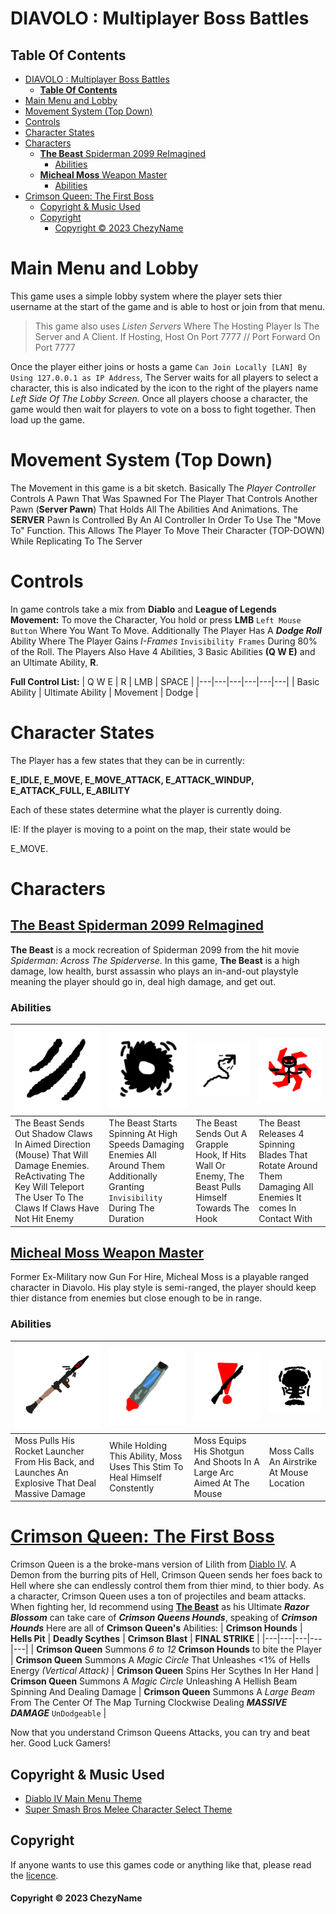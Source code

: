 
# DIAVOLO : Multiplayer Boss Battles
## **Table Of Contents**
- [DIAVOLO : Multiplayer Boss Battles](#diavolo--multiplayer-boss-battles)
  - [**Table Of Contents**](#table-of-contents)
- [Main Menu and Lobby](#main-menu-and-lobby)
- [Movement System (Top Down)](#movement-system-top-down)
- [Controls](#controls)
- [Character States](#character-states)
- [Characters](#characters)
  - [**The Beast** Spiderman 2099 ReImagined](#the-beast-spiderman-2099-reimagined)
    - [Abilities](#abilities)
  - [**Micheal Moss**  Weapon Master](#micheal-moss--weapon-master)
    - [Abilities](#abilities-1)
- [Crimson Queen: The First Boss](#crimson-queen-the-first-boss)
  - [Copyright \& Music Used](#copyright--music-used)
  - [Copyright](#copyright)
      - [Copyright © 2023 ChezyName](#copyright--2023-chezyname)

# Main Menu and Lobby
This game uses a simple lobby system where the player sets thier username at the start of the game and is able to host or join from that menu.
> This game also uses *Listen Servers* Where The Hosting Player Is The Server and A Client. If Hosting, Host On Port 7777 // Port Forward On Port 7777

Once the player either joins or hosts a game `Can Join Locally [LAN] By Using 127.0.0.1 as IP Address`, The Server waits for all players to select a character, this is also indicated by the icon to the right of the players name *Left Side Of The Lobby Screen.* Once all players choose a character, the game would then wait for players to vote on a boss to fight together. Then load up the game.
  

# Movement System (Top Down)

The Movement in this game is a bit sketch. Basically The *Player Controller* Controls A Pawn That Was Spawned For The Player That Controls Another Pawn (**Server Pawn**) That Holds All The Abilities And Animations. The **SERVER** Pawn Is Controlled By An AI Controller In Order To Use The "Move To" Function. This Allows The Player To Move Their Character (TOP-DOWN) While Replicating To The Server

# Controls
In game controls take a mix from **Diablo** and **League of Legends**
**Movement:** To move the Character, You hold or press **LMB** `Left Mouse Button` Where You Want To Move.
Additionally The Player Has A ***Dodge Roll*** Ability Where The Player Gains *I-Frames* `Invisibility Frames` During 80% of the Roll.
The Players Also Have 4 Abilities, 3 Basic Abilities **(Q W E)** and an Ultimate Ability, **R**.

**Full Control List:**
| Q  W  E  | R | LMB | SPACE |
|---|---|---|---|---|---|
| Basic Ability | Ultimate Ability | Movement | Dodge |

  

# Character States

The Player has a few states that they can be in currently:

**E_IDLE, E_MOVE, E_MOVE_ATTACK, E_ATTACK_WINDUP,
E_ATTACK_FULL, E_ABILITY**

  

Each of these states determine what the player is currently doing.

IE: If the player is moving to a point on the map, their state would be

E_MOVE.

  

# Characters

  

## [**The Beast** Spiderman 2099 ReImagined](https://github.com/ChezyName/DIAVOLO/wiki/The-Beast-%5BCHAR%5D)

**The Beast** is a mock recreation of Spiderman 2099 from the hit movie *Spiderman: Across The Spiderverse*. In this game, **The Beast** is a high damage, low health, burst assassin who plays an in-and-out playstyle meaning the player should go in, deal high damage, and get out.

### Abilities
|![Shadow Claws](https://raw.githubusercontent.com/ChezyName/DIAVOLO/main/GitImages/2099_Q.png)|![Demonic Spin](https://raw.githubusercontent.com/ChezyName/DIAVOLO/main/GitImages/2099_W.png)|![Grapple](https://raw.githubusercontent.com/ChezyName/DIAVOLO/main/GitImages/2099_E.png)|![True Power](https://raw.githubusercontent.com/ChezyName/DIAVOLO/main/GitImages/2099_R.png)|
|---|---|---|---|
|The Beast Sends Out Shadow Claws In Aimed Direction (Mouse) That Will Damage Enemies. ReActivating The Key Will Teleport The User To The Claws If Claws Have Not Hit Enemy|The Beast Starts Spinning At High Speeds Damaging Enemies All Around Them Additionally Granting `Invisibility` During The Duration|The Beast Sends Out A Grapple Hook, If Hits Wall Or Enemy, The Beast Pulls Himself Towards The Hook|The Beast Releases 4 Spinning Blades That Rotate Around Them Damaging All Enemies It comes In Contact With|

## [**Micheal Moss**  Weapon Master](https://github.com/ChezyName/DIAVOLO/wiki/Micheal-Moss-%5BCHAR%5D)
Former Ex-Military now Gun For Hire, Micheal Moss is a playable ranged character in Diavolo. His play style is semi-ranged, the player should keep thier distance from enemies but close enough to be in range.

### Abilities
|![Rocket-Propelled Grenade](https://raw.githubusercontent.com/ChezyName/DIAVOLO/main/GitImages/Moss_Q.png)|![Combat Stim](https://raw.githubusercontent.com/ChezyName/DIAVOLO/main/GitImages/Moss_W.png)|![Combat Shotty](https://raw.githubusercontent.com/ChezyName/DIAVOLO/main/GitImages/Moss_E.png)|![Air Strike](https://raw.githubusercontent.com/ChezyName/DIAVOLO/main/GitImages/Moss_R.png)|
|---|---|---|---|
|Moss Pulls His Rocket Launcher From His Back, and Launches An Explosive That Deal Massive Damage|While Holding This Ability, Moss Uses This Stim To Heal Himself Constently|Moss Equips His Shotgun And Shoots In A Large Arc Aimed At The Mouse|Moss Calls An Airstrike At Mouse Location |

# [Crimson Queen: The First Boss](https://github.com/ChezyName/DIAVOLO/wiki/Crimson-Queen-%5BBOSS%5D)
Crimson Queen is a the broke-mans version of Lilith from [Diablo IV](https://diablo4.blizzard.com/en-us/). A Demon from the burring pits of Hell, Crimson Queen sends her foes back to Hell where she can endlessly control them from thier mind, to thier body.
As a character, Crimson Queen uses a ton of projectiles and beam attacks. When fighting her, Id recommend using [**The Beast**](#the-beast-spiderman-2099-reimagined) as his Ultimate ***Razor Blossom*** can take care of ***Crimson Queens Hounds***, speaking of ***Crimson Hounds*** Here are all of **Crimson Queen's** Abilities:
| **Crimson Hounds** |  **Hells Pit** |  **Deadly Scythes** |  **Crimson Blast** |  **FINAL STRIKE** |
|---|---|---|---|---|
| **Crimson Queen** Summons *6 to 12* **Crimson Hounds** to bite the Player | **Crimson Queen** Summons A *Magic Circle* That Unleashes <1% of Hells Energy *(Vertical Attack)* | **Crimson Queen** Spins Her Scythes In Her Hand | **Crimson Queen** Summons A *Magic Circle* Unleashing A Hellish Beam Spinning And Dealing Damage | **Crimson Queen** Summons A *Large Beam* From The Center Of The Map Turning Clockwise Dealing ***MASSIVE DAMAGE*** `UnDodgeable` |

Now that you understand Crimson Queens Attacks, you can try and beat her. Good Luck Gamers!

## Copyright & Music Used
- [Diablo IV Main Menu Theme](https://www.youtube.com/watch?v=5Eae_WdwxVA&ab_channel=Ceburekas)
- [Super Smash Bros Melee Character Select Theme](https://www.youtube.com/watch?v=0q_MSMUEhoU&ab_channel=VideoGameSoundtracks)

## Copyright
If anyone wants to use this games code or anything like that, please read the [licence](https://github.com/ChezyName/DIAVOLO/blob/main/LICENSE).


#### Copyright © 2023 ChezyName